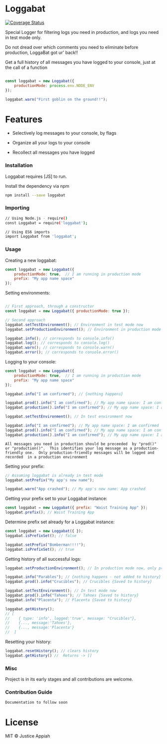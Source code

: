 # Loggabat

[![Coverage Status](https://coveralls.io/repos/github/jaxtisapia/loggabat/badge.svg?branch=master)](https://coveralls.io/github/jaxtisapia/loggabat?branch=master)

Special Logger for filtering logs you need in production, and logs you need in test mode only.

Do not dread over which comments you need to eliminate before production, LoggaBat got ur' back!! 

Get a full history of all messages you have logged to your console, just at the call of a function

```js

const loggabat = new Loggabat({
    productionMode: process.env.NODE_ENV
});

loggabat.warn("First goblin on the ground!!");

```

# Features

  - Selectively log messages to your console, by flags

  - Organize all your logs to your console

  - Recollect all messages you have logged

### Installation

Loggabat requires [JS] to run.

Install the dependency via npm

```sh
npm install --save loggabat
```

### Importing

```sh
// Using Node.js - require()
const Loggabat = require('loggabat');

// Using ES6 imports
import Loggabat from 'loggabat';
```

### Usage

Creating a new loggabat:

```js
const loggabat = new Loggabat({
    productionMode: true,  // I am running in production mode
    prefix: "My app name space"
});
```

Setting environments:

```js

// First approach, through a constructor
const loggabat = new Loggabat({ productionMode: true });

// Second approach
loggabat.setTestEnvironment(); // Environment in test mode now
loggabat.setProductionEnvironment(); // Environment in production mode now
```

```js
loggabat.info(); // corresponds to console.info()
loggabat.log(); // corresponds to console.log()
loggabat.warn(); // corresponds to console.warn()
loggabat.error(); // corresponds to console.error()
```

Logging to your console:

```js
const loggabat = new Loggabat({
    productionMode: true,  // I am running in production mode
    prefix: "My app name space"
});

loggabat.info("I am confirmed"); // {nothing happens}

loggabat.prod().info("I am confirmed"); // My app name space: I am confirmed
loggabat.production().info("I am confirmed"); // My app name space: I am confirmed

loggabat.setTestEnvironment(); // In test environment now

loggabat.info("I am confirmed"); // My app name space: I am confirmed
loggabat.prod().info("I am confirmed"); // My app name space: I am confirmed
loggabat.production().info("I am confirmed"); // My app name space: I am confirmed
```

`All messages you need in production should be preceeded 
by "prod()" or "production()". 
This identifies your log message as a production-friendly one. 
Only production-friendly messages will be logged and recorded 
in a production environment`

Setting your prefix:
```js
// Assuming loggabat is already in test mode
loggabat.setPrefix("My app's new name");

loggabat.warn("App crashed"); // My app's new name: App crashed
```

Getting your prefix set to your Loggabat instance:
```js
const loggabat = new Loggabat({ prefix: "Waist Training App" });
loggabat.prefix(); // Waist Training App
```

Determine prefix set already for a Loggabat instance:
```js
const loggabat = new Loggabat({ });
loggabat.isPrefixSet(); // false

loggabat.setPrefix("Bomberman!!!!");
loggabat.isPrefixSet(); // true
```

Getting history of all successful logs:

```js
loggabat.setProductionEnvironment(); // In production mode now, only production-friendly messages are accepted

loggabat.info("Parables"); // {nothing happens - not added to history}
loggabat.prod().info("Crucibles"); // Crucibles {Saved to history}

loggabat.setTestEnvironment(); // In test mode now
loggabat.prod().info("Tahoes"); // Tahoes {Saved to history}
loggabat.info("Placenta"); // Placenta {Saved to history}

loggabat.getHistory();
// [
//    { type: 'info', logged:'true', message: "Crucibles"}, 
//    {..., message:'Tahoes'},
//    {..., message:'Placenta'}
//  ]
```

Resetting your history:
```js
loggabat.resetHistory(); // clears history
loggabat.getHistory() //  Returns -> []
```

### Misc
Project is in its early stages and all contributions are welcome.


### Contribution Guide
`Documentation to follow soon`

# License

MIT © Justice Appiah
